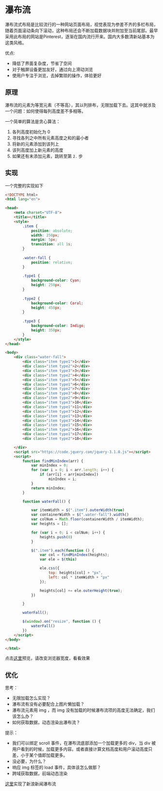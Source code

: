 # 瀑布流

瀑布流式布局是比较流行的一种网站页面布局，视觉表现为参差不齐的多栏布局，随着页面滚动条向下滚动，这种布局还会不断加载数据块并附加至当前尾部。最早采用此布局的网站是Pinterest，逐渐在国内流行开来。国内大多数清新站基本为这类风格。

优点:
- 降低了界面复杂度，节省了空间
- 对于触屏设备更加友好，通过向上滑动浏览
- 使用户专注于浏览，去掉繁琐的操作，体验更好

## 原理

瀑布流的元素为等宽元素（不等高），其以列排布，无限加载下去。这其中就涉及一个问题：如何使得每列高度差不多相等。

一个简单的算法是贪心算法：

1. 各列高度初始化为 0
2. 寻找各列之中所有元素高度之和的最小者
3. 将新的元素添加到该列上
4. 该列高度加上新元素的高度
5. 如果还有未添加元素，跳转至第 `2.` 步



## 实现

一个完整的实现如下

```html
<!DOCTYPE html>
<html lang="en">

<head>
    <meta charset="UTF-8">
    <title></title>
    <style>
        .item {
            position: absolute;
            width: 250px;
            margin: 5px;
            transition: all 1s;
        }
        
        .water-fall {
            position: relative;
        }
        
        .type1 {
            background-color: Cyan;
            height: 250px;
        }
        
        .type2 {
            background-color: Coral;
            height: 450px;
        }
        
        .type3 {
            background-color: Indigo;
            height: 350px;
        }
    </style>
</head>

<body>
    <div class="water-fall">
        <div class="item type1">1</div>
        <div class="item type2">2</div>
        <div class="item type3">3</div>
        <div class="item type2">4</div>
        <div class="item type3">5</div>
        <div class="item type1">6</div>
        <div class="item type2">7</div>
        <div class="item type3">8</div>
        <div class="item type2">9</div>
        <div class="item type3">10</div>
        <div class="item type1">11</div>
        <div class="item type3">12</div>
        <div class="item type1">13</div>
        <div class="item type3">14</div>
        <div class="item type1">15</div>
        <div class="item type2">16</div>
        <div class="item type1">17</div>
        <div class="item type2">18</div>

    </div>
    <script src="https://code.jquery.com/jquery-3.1.0.js"></script>
    <script>
        function findMinIndex(arr) {
            var minIndex = 0;
            for (var i = 0; i < arr.length; i++) {
                if (arr[i] < arr[minIndex])
                    minIndex = i;
            }
            return minIndex;
        }

        function waterFall() {

            var itemWidth = $(".item").outerWidth(true)
            var containerWidth = $(".water-fall").width()
            var colNum = Math.floor(containerWidth / itemWidth);
            var heights = [];

            for (var i = 0; i < colNum; i++) {
                heights.push(0)
            }

            $(".item").each(function () {
                var col = findMinIndex(heights);
                var ele = $(this)

                ele.css({
                    top: heights[col] + "px",
                    left: col * itemWidth + "px"
                });

                heights[col] += ele.outerHeight(true);
            })

        }

        waterFall();

        $(window).on("resize", function () {
            waterFall()
        })
    </script>
</body>

</html>
```

点击[这里](https://mafengshe.github.io/fe-demo/pubu-base.html)预览，请改变浏览器宽度，看看效果

## 优化

思考：
- 无限加载怎么实现？
- 瀑布流有没有必要配合上图片懒加载？
- 瀑布流元素用 img ，而 img 没有加载的时候瀑布流项的高度无法确定，我们该怎么办？
- 如何获取数据，动态渲染出瀑布流？

提示：
- 我们可以绑定 scroll 事件，在瀑布流底部添加一个加载更多的 div，当 div 被用户看到的时候，加载更多内容。或者直接计算文档高度和用户滚动高度只差，小于某个值即加载更多。
- 没必要，为什么？
- 响应 img 标签的 load 事件，具体该怎么做那？
- 跨域获取数据，前端动态渲染

[这里](http://jsbin.mafengshe.com/siy)实现了新浪新闻瀑布流

